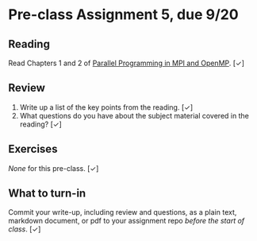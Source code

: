 # Pre-class Assignment 5, due 9/20

## Reading

Read Chapters 1 and 2 of [Parallel Programming in MPI and OpenMP](https://cmse-courses.slack.com/files/UC9P697JS/FCG8WB42Z/eijkhoutparcomp.pdf). [✓]

## Review

1. Write up a list of the key points from the reading. [✓]
2. What questions do you have about the subject material covered in the reading? [✓]

## Exercises

_None_ for this pre-class. [✓]

## What to turn-in

Commit your write-up, including review and questions, as a plain text, markdown document, or pdf to your assignment repo _before the start of class_. [✓]
